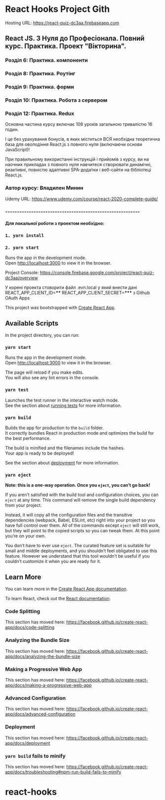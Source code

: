 # React Hooks Project Gith

Hosting URL: https://react-quiz-dc3aa.firebaseapp.com

## React JS. З Нуля до Професіонала. Повний курс. Практика. Проект "Вікторина".

### Розділ 6: Практика. компоненти

### Розділ 8: Практика. Роутінг

### Розділ 9: Практика. форми

### Розділ 10: Практика. Робота з сервером

### Розділ 12: Практика. Redux

Основна частина курсу включає 108 уроків загальною тривалістю 16 годин.

І це без урахування бонусів, в яких міститься ВСЯ необхідна теоретична база для оволодіння React.js з повного нуля (включаючи основи JavaScript)!

При правильному використанні інструкцій і прийомів з курсу, ви на наочних прикладах з повного нуля навчитеся створювати динамічні, реактивні, повністю адаптивні SPA-додатки і веб-сайти на бібліотеці React.js.

### Автор курсу: Владилен Минин

Udemy URL: https://www.udemy.com/course/react-2020-complete-guide/

### ---------------------------------------------------------

#### Для локальної роботи з проектом необхідно:

### `1. yarn install`

### `2. yarn start`

Runs the app in the development mode.<br />
Open [http://localhost:3000](http://localhost:3000) to view it in the browser.

Project Console: https://console.firebase.google.com/project/react-quiz-dc3aa/overview





У корені проекта стоворити файл .evn.local у який внести дані REACT_APP_CLIENT_ID=**\*\***
REACT_APP_CLIENT_SECRET=**\*\*\***
з Github OAuth Apps

This project was bootstrapped with [Create React App](https://github.com/facebook/create-react-app).

## Available Scripts

In the project directory, you can run:

### `yarn start`

Runs the app in the development mode.<br />
Open [http://localhost:3000](http://localhost:3000) to view it in the browser.

The page will reload if you make edits.<br />
You will also see any lint errors in the console.

### `yarn test`

Launches the test runner in the interactive watch mode.<br />
See the section about [running tests](https://facebook.github.io/create-react-app/docs/running-tests) for more information.

### `yarn build`

Builds the app for production to the `build` folder.<br />
It correctly bundles React in production mode and optimizes the build for the best performance.

The build is minified and the filenames include the hashes.<br />
Your app is ready to be deployed!

See the section about [deployment](https://facebook.github.io/create-react-app/docs/deployment) for more information.

### `yarn eject`

**Note: this is a one-way operation. Once you `eject`, you can’t go back!**

If you aren’t satisfied with the build tool and configuration choices, you can `eject` at any time. This command will remove the single build dependency from your project.

Instead, it will copy all the configuration files and the transitive dependencies (webpack, Babel, ESLint, etc) right into your project so you have full control over them. All of the commands except `eject` will still work, but they will point to the copied scripts so you can tweak them. At this point you’re on your own.

You don’t have to ever use `eject`. The curated feature set is suitable for small and middle deployments, and you shouldn’t feel obligated to use this feature. However we understand that this tool wouldn’t be useful if you couldn’t customize it when you are ready for it.

## Learn More

You can learn more in the [Create React App documentation](https://facebook.github.io/create-react-app/docs/getting-started).

To learn React, check out the [React documentation](https://reactjs.org/).

### Code Splitting

This section has moved here: https://facebook.github.io/create-react-app/docs/code-splitting

### Analyzing the Bundle Size

This section has moved here: https://facebook.github.io/create-react-app/docs/analyzing-the-bundle-size

### Making a Progressive Web App

This section has moved here: https://facebook.github.io/create-react-app/docs/making-a-progressive-web-app

### Advanced Configuration

This section has moved here: https://facebook.github.io/create-react-app/docs/advanced-configuration

### Deployment

This section has moved here: https://facebook.github.io/create-react-app/docs/deployment

### `yarn build` fails to minify

This section has moved here: https://facebook.github.io/create-react-app/docs/troubleshooting#npm-run-build-fails-to-minify

# react-hooks
